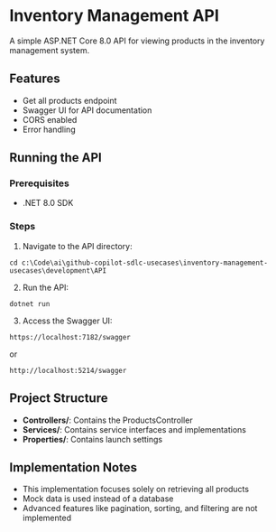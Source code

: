 # Inventory Management API

A simple ASP.NET Core 8.0 API for viewing products in the inventory management system.

## Features

- Get all products endpoint
- Swagger UI for API documentation
- CORS enabled
- Error handling

## Running the API

### Prerequisites
- .NET 8.0 SDK

### Steps

1. Navigate to the API directory:
```
cd c:\Code\ai\github-copilot-sdlc-usecases\inventory-management-usecases\development\API
```

2. Run the API:
```
dotnet run
```

3. Access the Swagger UI:
```
https://localhost:7182/swagger
```
or
```
http://localhost:5214/swagger
```

## Project Structure

- **Controllers/**: Contains the ProductsController
- **Services/**: Contains service interfaces and implementations
- **Properties/**: Contains launch settings

## Implementation Notes

- This implementation focuses solely on retrieving all products
- Mock data is used instead of a database
- Advanced features like pagination, sorting, and filtering are not implemented
